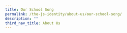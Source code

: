 ```yaml
---
title: Our School Song
permalink: /the-js-identity/about-us/our-school-song/
description: ""
third_nav_title: About Us
---
```

